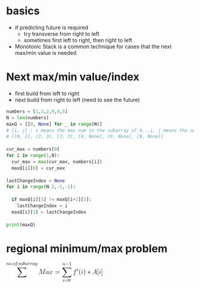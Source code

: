 # basics
- if predicting future is required
  - try transverse from right to left
  - sometimes first left to right, then right to left
- Monotonic Stack is a common technique for cases that the next max/min value is needed

# Next max/min value/index
- first build from left to right
- next build from right to left (need to see the future)
```python
numbers = [1,3,2,9,4,5]
N = len(numbers)
maxQ = [[0, None] for _ in range(N)]
# [i, j] : i means the max num in the subarray of 0...i, j means the next max num index
# [[0, 1], [3, 3], [3, 3], [9, None], [9, None], [9, None]]

cur_max = numbers[0]
for i in range(1,N):
  cur_max = max(cur_max, numbers[i])
  maxQ[i][0] = cur_max

lastChangeIndex = None
for i in range(N-2,-1,-1):

  if maxQ[i][1] != maxQ[i+1][1]:
    lastChangeIndex = i
  maxQ[i][1] = lastChangeIndex
  
print(maxQ)

```


# regional minimum/max problem
![picture 1](images/fd23a7d229f8d8bd28ec52b318e533cd86483b9113901bd3f4168aa6e0c67e05.png)  
